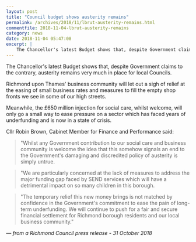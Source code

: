 ```yaml
---
layout: post
title: "Council budget shows austerity remains"
permalink: /archives/2018/11/lbrut-austerity-remains.html
commentfile: 2018-11-04-lbrut-austerity-remains
category: news
date: 2018-11-04 05:47:08
excerpt: |
    The Chancellor's latest Budget shows that, despite Government claims to the contrary, austerity remains very much in place for local Councils.   
---
```


The Chancellor's latest Budget shows that, despite Government claims to the contrary, austerity remains very much in place for local Councils.

Richmond upon Thames' business community will let out a sigh of relief at the easing of small business rates and measures to fill the empty shop fronts we see in some of our high streets.

Meanwhile, the &pound;650 million injection for social care, whilst welcome, will only go a small way to ease pressure on a sector which has faced years of underfunding and is now in a state of crisis.

Cllr Robin Brown, Cabinet Member for Finance and Performance said:

> "Whilst any Government contribution to our social care and business community is welcome the idea that this somehow signals an end to the Government's damaging and discredited policy of austerity is simply untrue.

> "We are particularly concerned at the lack of measures to address the major funding gap faced by SEND services which will have a detrimental impact on so many children in this borough.

> "The temporary relief this new money brings is not matched by confidence in the Government's commitment to ease the pain of long-term underfunding. We will continue to push for a fair and secure financial settlement for Richmond borough residents and our local business community."



<cite>&mdash; from a Richmond Council press release - 31 October 2018</cite>
